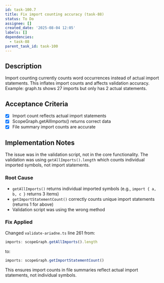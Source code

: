 ```yaml
---
id: task-100.7
title: Fix import counting accuracy (task-88)
status: To Do
assignee: []
created_date: '2025-08-04 12:05'
labels: []
dependencies:
  - task-88
parent_task_id: task-100
---
```


## Description

Import counting currently counts word occurrences instead of actual import statements. This inflates import counts and affects validation accuracy. Example: graph.ts shows 27 imports but only has 2 actual statements.

## Acceptance Criteria

- [x] Import count reflects actual import statements
- [x] ScopeGraph.getAllImports() returns correct data
- [x] File summary import counts are accurate

## Implementation Notes

The issue was in the validation script, not in the core functionality. The validation was using `getAllImports().length` which counts individual imported symbols, not import statements.

### Root Cause
- `getAllImports()` returns individual imported symbols (e.g., `import { a, b, c }` returns 3 items)
- `getImportStatementCount()` correctly counts unique import statements (returns 1 for above)
- Validation script was using the wrong method

### Fix Applied
Changed `validate-ariadne.ts` line 261 from:
```typescript
imports: scopeGraph.getAllImports().length
```
to:
```typescript
imports: scopeGraph.getImportStatementCount()
```

This ensures import counts in file summaries reflect actual import statements, not individual symbols.
